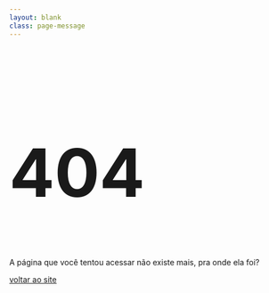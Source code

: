 ```yaml
---
layout: blank
class: page-message
---
```


<div class="wrapper">
  <div class="content">
    <h1 style="font-size: 120px">404</h1>
    <p>
      A página que você tentou acessar não existe mais, pra onde ela foi?
    </p>
    <a href="http://rocketseat.com.br">voltar ao site</a>
  </div>
</div>
